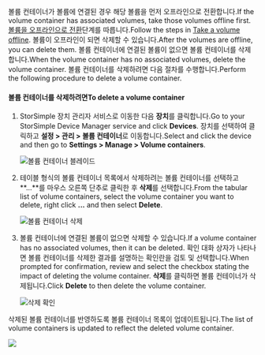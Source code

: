 <!--author=alkohli last changed: 01/13/17-->

<span data-ttu-id="c68ec-101">볼륨 컨테이너가 볼륨에 연결된 경우 해당 볼륨을 먼저 오프라인으로 전환합니다.</span><span class="sxs-lookup"><span data-stu-id="c68ec-101">If the volume container has associated volumes, take those volumes offline first.</span></span> <span data-ttu-id="c68ec-102">[볼륨을 오프라인으로 전환](../articles/storsimple/storsimple-manage-volumes.md#take-a-volume-offline)단계를 따릅니다.</span><span class="sxs-lookup"><span data-stu-id="c68ec-102">Follow the steps in [Take a volume offline](../articles/storsimple/storsimple-manage-volumes.md#take-a-volume-offline).</span></span> <span data-ttu-id="c68ec-103">볼륨이 오프라인이 되면 삭제할 수 있습니다.</span><span class="sxs-lookup"><span data-stu-id="c68ec-103">After the volumes are offline, you can delete them.</span></span> <span data-ttu-id="c68ec-104">볼륨 컨테이너에 연결된 볼륨이 없으면 볼륨 컨테이너를 삭제합니다.</span><span class="sxs-lookup"><span data-stu-id="c68ec-104">When the volume container has no associated volumes, delete the volume container.</span></span> <span data-ttu-id="c68ec-105">볼륨 컨테이너를 삭제하려면 다음 절차를 수행합니다.</span><span class="sxs-lookup"><span data-stu-id="c68ec-105">Perform the following procedure to delete a volume container.</span></span>

#### <a name="to-delete-a-volume-container"></a><span data-ttu-id="c68ec-106">볼륨 컨테이너를 삭제하려면</span><span class="sxs-lookup"><span data-stu-id="c68ec-106">To delete a volume container</span></span>
1. <span data-ttu-id="c68ec-107">StorSimple 장치 관리자 서비스로 이동한 다음 **장치**를 클릭합니다.</span><span class="sxs-lookup"><span data-stu-id="c68ec-107">Go to your StorSimple Device Manager service and click **Devices**.</span></span> <span data-ttu-id="c68ec-108">장치를 선택하여 클릭하고 **설정 > 관리 > 볼륨 컨테이너**로 이동합니다.</span><span class="sxs-lookup"><span data-stu-id="c68ec-108">Select and click the device and then go to **Settings > Manage > Volume containers**.</span></span>

    ![볼륨 컨테이너 블레이드](./media/storsimple-8000-create-volume-container/createvolumecontainer2.png)

2. <span data-ttu-id="c68ec-110">테이블 형식의 볼륨 컨테이너 목록에서 삭제하려는 볼륨 컨테이너를 선택하고 **...**를 마우스 오른쪽 단추로 클릭한 후 **삭제**를 선택합니다.</span><span class="sxs-lookup"><span data-stu-id="c68ec-110">From the tabular list of volume containers, select the volume container you want to delete, right click **...** and then select **Delete**.</span></span>

    ![볼륨 컨테이너 삭제](./media/storsimple-8000-delete-volume-container/deletevolumecontainer1.png)

3. <span data-ttu-id="c68ec-112">볼륨 컨테이너에 연결된 볼륨이 없으면 삭제할 수 있습니다.</span><span class="sxs-lookup"><span data-stu-id="c68ec-112">If a volume container has no associated volumes, then it can be deleted.</span></span> <span data-ttu-id="c68ec-113">확인 대화 상자가 나타나면 볼륨 컨테이너를 삭제한 결과를 설명하는 확인란을 검토 및 선택합니다.</span><span class="sxs-lookup"><span data-stu-id="c68ec-113">When prompted for confirmation, review and select the checkbox stating the impact of deleting the volume container.</span></span> <span data-ttu-id="c68ec-114">**삭제**를 클릭하면 볼륨 컨테이너가 삭제됩니다.</span><span class="sxs-lookup"><span data-stu-id="c68ec-114">Click **Delete** to then delete the volume container.</span></span>

    ![삭제 확인](./media/storsimple-8000-delete-volume-container/deletevolumecontainer2.png)

<span data-ttu-id="c68ec-116">삭제된 볼륨 컨테이너를 반영하도록 볼륨 컨테이너 목록이 업데이트됩니다.</span><span class="sxs-lookup"><span data-stu-id="c68ec-116">The list of volume containers is updated to reflect the deleted volume container.</span></span>

![](./media/storsimple-8000-delete-volume-container/deletevolumecontainer5.png)


